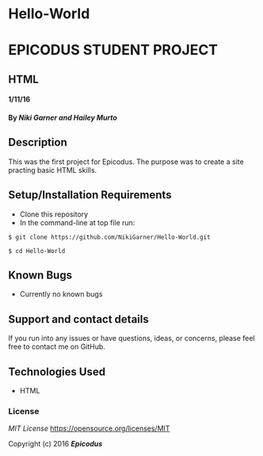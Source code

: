 # Hello-World
# EPICODUS STUDENT PROJECT
## HTML

#### 1/11/16

#### By _**Niki Garner and Hailey Murto**_

## Description
This was the first project for Epicodus. The purpose was to create a site practing basic HTML skills.
## Setup/Installation Requirements

* Clone this repository
* In the command-line at top file run:
```
$ git clone https://github.com/NikiGarner/Hello-World.git
```
```
$ cd Hello-World
```

## Known Bugs

* Currently no known bugs

## Support and contact details

If you run into any issues or have questions, ideas, or concerns, please feel free to contact me on GitHub.

## Technologies Used

* HTML


### License

*MIT License*
<a href="https://opensource.org/licenses/MIT">https://opensource.org/licenses/MIT</a>

Copyright (c) 2016 **_Epicodus_**
